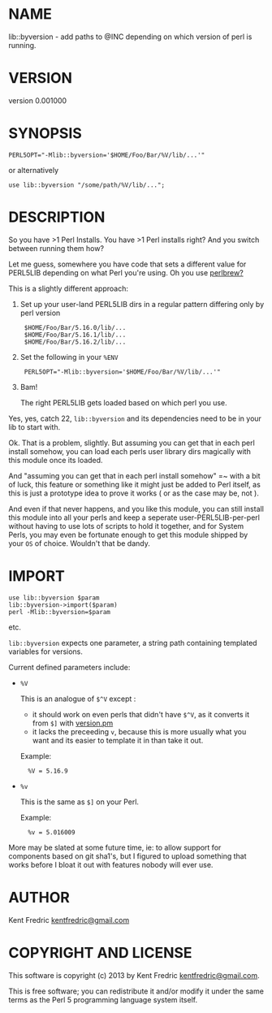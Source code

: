 # NAME

lib::byversion - add paths to @INC depending on which version of perl is running.

# VERSION

version 0.001000

# SYNOPSIS

    PERL5OPT="-Mlib::byversion='$HOME/Foo/Bar/%V/lib/...'"

or alternatively

    use lib::byversion "/some/path/%V/lib/...";

# DESCRIPTION

So you have >1 Perl Installs.  You have >1 Perl installs right?
And you switch between running them how?

Let me guess, somewhere you have code that sets a different value for PERL5LIB depending on what Perl you're using.
Oh you use [perlbrew?](http://grep.cpan.me/?q=PERL5LIB+dist=App-perlbrew)

This is a slightly different approach:

1. Set up your user-land PERL5LIB dirs in a regular pattern differing only by perl version

        $HOME/Foo/Bar/5.16.0/lib/...
        $HOME/Foo/Bar/5.16.1/lib/...
        $HOME/Foo/Bar/5.16.2/lib/...
2. Set the following in your `%ENV`

        PERL5OPT="-Mlib::byversion='$HOME/Foo/Bar/%V/lib/...'"
3. Bam!

    The right PERL5LIB gets loaded based on which perl you use.

Yes, yes, catch 22, `lib::byversion` and its dependencies need to be in your lib to start with.

Ok. That is a problem, slightly. But assuming you can get that in each perl install somehow, you can load each perls user library dirs magically with this module once its loaded.

And "assuming you can get that in each perl install somehow" =~ with a bit of luck, this feature or something like it might just be added to Perl itself, as this is just a prototype idea to prove it works ( or as the case may be, not ).

And even if that never happens, and you like this module, you can still install this module into all your perls and keep a seperate user-PERL5LIB-per-perl without having to use lots of scripts to hold it together, and for System Perls, you may even be fortunate enough to get this module shipped by your `OS` of choice. Wouldn't that be dandy.

# IMPORT

    use lib::byversion $param
    lib::byversion->import($param)
    perl -Mlib::byversion=$param

etc.

`lib::byversion` expects one parameter, a string path containing templated variables for versions.

Current defined parameters include:

- `%V`

    This is an analogue of `$^V` except :

    - it should work on even perls that didn't have `$^V`, as it converts it from `$]` with [version.pm](http://search.cpan.org/perldoc?version)
    - it lacks the preceeding `v`, because this is more usually what you want and its easier to template it in than take it out.

    Example:

        %V = 5.16.9

- `%v`

    This is the same as `$]` on your Perl.

    Example:

        %v = 5.016009

More may be slated at some future time, ie: to allow support for components based on git sha1's, but I figured to upload something that works before I bloat it out with features nobody will ever use.

# AUTHOR

Kent Fredric <kentfredric@gmail.com>

# COPYRIGHT AND LICENSE

This software is copyright (c) 2013 by Kent Fredric <kentfredric@gmail.com>.

This is free software; you can redistribute it and/or modify it under
the same terms as the Perl 5 programming language system itself.
